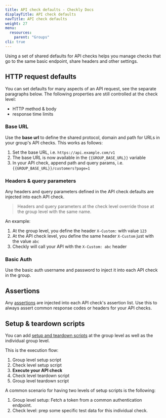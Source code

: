 ```yaml
---
title: API check defaults - Checkly Docs
displayTitle: API check defaults
navTitle: API check defaults
weight: 27
menu:
  resources:
    parent: "Groups"
cli: true
---
```


Using a set of shared defaults for API checks helps you manage checks that go to the same basic 
endpoint, share headers and other settings. 

## HTTP request defaults

You can set defaults for many aspects of an API request, see the separate paragraphs below. The following properties are
still controlled at the check level:

- HTTP method & body
- response time limits 

### Base URL

Use the **base url** to define the shared protocol, domain and path for URLs in your group's API checks. This works
as follows:

1. Set the base URL, i.e. `https://api.example.com/v1`
2. The base URL is now available in the `{{GROUP_BASE_URL}}` variable
3. In your API check, append path and query params, i.e. `{{GROUP_BASE_URL}}/customers?page=1` 

### Headers & query parameters

Any headers and query parameters defined in the API check defaults are injected into each API check.

> Headers and query parameters at the check level override those at the group level with the same name.

An example:

1. At the group level, you define the header `X-Custom:` with value `123`
2. At the API check level, you define the same header `X-Custom` just with the value `abc`
3. Checkly will call your API with the `X-Custom: abc` header 

### Basic Auth

Use the basic auth username and password to inject it into each API check in the group.

## Assertions

Any [assertions](/docs/api-checks/assertions/) are injected into each API check's assertion list. Use this to always 
assert common response codes or headers for your API checks.

## Setup & teardown scripts

You can add [setup and teardown scripts](/docs/api-checks/setup-teardown-scripts/) at the group level as well as the 
individual group level. 

This is the execution flow:

1. Group level setup script
2. Check level setup script
3. **Execute your API check**
4. Check level teardown script
5. Group level teardown script

A common scenario for having two levels of setup scripts is the following:

1. Group level setup: Fetch a token from a common authentication endpoint.
2. Check level: prep some specific test data for this individual check.


 

